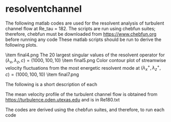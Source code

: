 # resolventchannel
The following matlab codes are used for the resolvent analysis of turbulent channel flow at Re_tau = 182. The scripts are run using chebfun suites; therefore, chebfun must be downloaded from https://www.chebfun.org before running any code These matlab scripts should be run to derive the following plots.


\item final4.png The 20 largest singular values of the resolvent operator for $(\lambda_x, \lambda_z, c) = (1000,100,10)$
\item final5.png Color contour plot of streamwise velocity fluctuations from the most energetic resolvent mode at $(\lambda^+_x,\lambda^+_z,c) = (1000 ,100, 10)$
\item final7.png


The following is a short description of each 

The mean velocity profile of the turbulent channel flow is obtained from https://turbulence.oden.utexas.edu and is in Re180.txt

The codes are derived using the chebfun suites, and therefore, to run each code 
